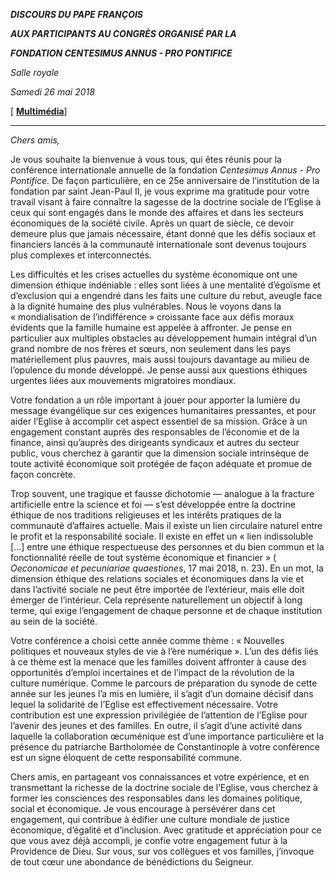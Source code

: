 ***DISCOURS DU PAPE FRANÇOIS***

***AUX PARTICIPANTS AU CONGRÈS ORGANISÉ PAR LA***

***FONDATION CENTESIMUS ANNUS - PRO PONTIFICE***

*Salle royale*

*Samedi 26 mai 2018*

[ **[Multimédia](http://w2.vatican.va/content/francesco/fr/events/event.dir.html/content/vaticanevents/fr/2018/5/26/centesimus-annus.html)**]

* * *

*Chers amis,*

Je vous souhaite la bienvenue à vous tous, qui êtes réunis pour la conférence internationale annuelle de la fondation *Centesimus Annus - Pro Pontifice.* De façon particulière, en ce 25e anniversaire de l’institution de la fondation par saint Jean-Paul II, je vous exprime ma gratitude pour votre travail visant à faire connaître la sagesse de la doctrine sociale de l’Eglise à ceux qui sont engagés dans le monde des affaires et dans les secteurs économiques de la société civile. Après un quart de siècle, ce devoir demeure plus que jamais nécessaire, étant donné que les défis sociaux et financiers lancés à la communauté internationale sont devenus toujours plus complexes et interconnectés.

Les difficultés et les crises actuelles du système économique ont une dimension éthique indéniable : elles sont liées à une mentalité d’égoïsme et d’exclusion qui a engendré dans les faits une culture du rebut, aveugle face à la dignité humaine des plus vulnérables. Nous le voyons dans la « mondialisation de l’indifférence » croissante face aux défis moraux évidents que la famille humaine est appelée à affronter. Je pense en particulier aux multiples obstacles au développement humain intégral d’un grand nombre de nos frères et sœurs, non seulement dans les pays matériellement plus pauvres, mais aussi toujours davantage au milieu de l’opulence du monde développé. Je pense aussi aux questions éthiques urgentes liées aux mouvements migratoires mondiaux.

Votre fondation a un rôle important à jouer pour apporter la lumière du message évangélique sur ces exigences humanitaires pressantes, et pour aider l’Eglise à accomplir cet aspect essentiel de sa mission. Grâce à un engagement constant auprès des responsables de l’économie et de la finance, ainsi qu’auprès des dirigeants syndicaux et autres du secteur public, vous cherchez à garantir que la dimension sociale intrinsèque de toute activité économique soit protégée de façon adéquate et promue de façon concrète.

Trop souvent, une tragique et fausse dichotomie — analogue à la fracture artificielle entre la science et foi — s’est développée entre la doctrine éthique de nos traditions religieuses et les intérêts pratiques de la communauté d’affaires actuelle. Mais il existe un lien circulaire naturel entre le profit et la responsabilité sociale. Il existe en effet un « lien indissoluble […] entre une éthique respectueuse des personnes et du bien commun et la fonctionnalité réelle de tout système économique et financier » ( *Oeconomicae et pecuniariae quaestiones*, 17 mai 2018, n. 23). En un mot, la dimension éthique des relations sociales et économiques dans la vie et dans l’activité sociale ne peut être importée de l’extérieur, mais elle doit émerger de l’intérieur. Cela représente naturellement un objectif à long terme, qui exige l’engagement de chaque personne et de chaque institution au sein de la société.

Votre conférence a choisi cette année comme thème : « Nouvelles politiques et nouveaux styles de vie à l’ère numérique ». L’un des défis liés à ce thème est la menace que les familles doivent affronter à cause des opportunités d’emploi incertaines et de l’impact de la révolution de la culture numérique. Comme le parcours de préparation du synode de cette année sur les jeunes l’a mis en lumière, il s’agit d’un domaine décisif dans lequel la solidarité de l’Eglise est effectivement nécessaire. Votre contribution est une expression privilégiée de l’attention de l’Eglise pour l’avenir des jeunes et des familles. En outre, il s’agit d’une activité dans laquelle la collaboration œcuménique est d’une importance particulière et la présence du patriarche Bartholomée de Constantinople à votre conférence est un signe éloquent de cette responsabilité commune.

Chers amis, en partageant vos connaissances et votre expérience, et en transmettant la richesse de la doctrine sociale de l’Eglise, vous cherchez à former les consciences des responsables dans les domaines politique, social et économique. Je vous encourage à persévérer dans cet engagement, qui contribue à édifier une culture mondiale de justice économique, d’égalité et d’inclusion. Avec gratitude et appréciation pour ce que vous avez déjà accompli, je confie votre engagement futur à la Providence de Dieu. Sur vous, sur vos collègues et vos familles, j’invoque de tout cœur une abondance de bénédictions du Seigneur.
